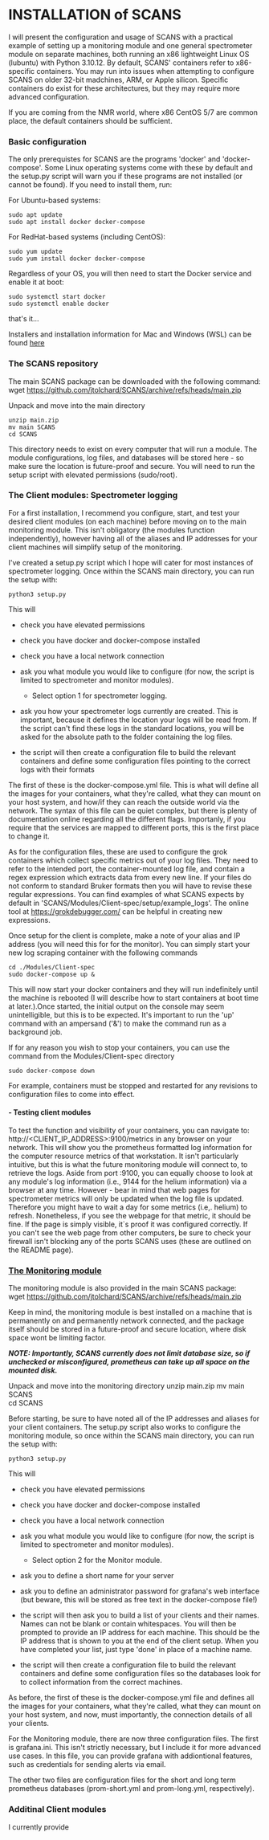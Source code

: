# INSTALLATION of SCANS
I will present the configuration and usage of SCANS with a practical example of setting up a monitoring module and one general spectrometer module on separate machines, both running an x86 lightweight Linux OS (lubuntu) with Python 3.10.12. By default, SCANS' containers refer to x86-specific containers. You may run into issues when attempting to configure SCANS on older 32-bit madchines, ARM, or Apple silicon. Specific containers do exist for these architectures, but they may require more advanced configuration.

If you are coming from the NMR world, where x86 CentOS 5/7 are common place, the default containers should be sufficient. 


### Basic configuration

The only prerequistes for SCANS are the programs 'docker' and 'docker-compose'. Some Linux operating systems come with these by default and the setup.py script will warn you if these programs are not installed (or cannot be found). If you need to install them, run:

For Ubuntu-based systems:
```
sudo apt update
sudo apt install docker docker-compose
```
For RedHat-based systems (including CentOS):
```
sudo yum update 
sudo yum install docker docker-compose
```

Regardless of your OS, you will then need to start the Docker service and enable it at boot:
```
sudo systemctl start docker
sudo systemctl enable docker
```

that's it...

Installers and installation information for Mac and Windows (WSL) can be found [here](https://docs.docker.com/compose/install/)


### The SCANS repository

The main SCANS package can be downloaded with the following command:  
wget https://github.com/jtolchard/SCANS/archive/refs/heads/main.zip

Unpack and move into the main directory
```
unzip main.zip
mv main SCANS  
cd SCANS
```

This directory needs to exist on every computer that will run a module. The module configurations, log files, and databases will be stored here - so make sure the location is future-proof and secure. You will need to run the setup script with elevated permissions (sudo/root).

### The Client modules: Spectrometer logging

For a first installation, I recommend you configure, start, and test your desired client modules (on each machine) before moving on to the main monitoring module. This isn't obligatory (the modules function independently), however having all of the aliases and IP addresses for your client machines will simplify setup of the monitoring.

I've created a setup.py script which I hope will cater for most instances of spectrometer logging. Once within the SCANS main directory, you can run the setup with:

```python3 setup.py```  

This will
- check you have elevated permissions
- check you have docker and docker-compose installed
- check you have a local network connection
- ask you what module you would like to configure (for now, the script is limited to spectrometer and monitor modules).

  - Select option 1 for spectrometer logging.
- ask you how your spectrometer logs currently are created.
  This is important, because it defines the location your logs will be read from. 
  If the script can't find these logs in the standard locations, you will be asked for the absolute path to the folder containing the log files.
- the script will then create a configuration file to build the relevant containers and define some configuration files pointing to the correct logs with their formats

The first of these is the docker-compose.yml file. This is what will define all the images for your containers, what they're called, what they can mount on your host system, and how/if they can reach the outside world via the network. The syntax of this file can be quiet complex, but there is plenty of documentation online regarding all the different flags. Importanly, if you require that the services are mapped to different ports, this is the first place to change it.

As for the configuration files, these are used to configure the grok containers which collect specific metrics out of your log files. They need to refer to the intended port, the container-mounted log file, and contain a regex expression which extracts data from every new line. If your files do not conform to standard Bruker formats then you will have to revise these regular expressions. You can find examples of what SCANS expects by default in 'SCANS/Modules/Client-spec/setup/example_logs'. The online tool at https://grokdebugger.com/ can be helpful in creating new expressions.

Once setup for the client is complete, make a note of your alias and IP address (you will need this for for the monitor). You can simply start your new log scraping container with the following commands

```
cd ./Modules/Client-spec
sudo docker-compose up &
```

This will now start your docker containers and they will run indefinitely until the machine is rebooted (I will describe how to start containers at boot time at later.).Once started, the initial output on the console may seem unintelligible, but this is to be expected. It's important to run the 'up' command with an ampersand ('&') to make the command run as a background job. 

If for any reason you wish to stop your containers, you can use the command from the Modules/Client-spec directory
```
sudo docker-compose down
```

For example, containers must be stopped and restarted for any revisions to configuration files to come into effect.

#### - Testing client modules

To test the function and visibility of your containers, you can navigate to: http://<CLIENT_IP_ADDRESS>:9100/metrics in any browser on your network. This will show you the prometheus formatted log information for the computer resource metrics of that workstation. It isn't particularly intuitive, but this is what the future monitoring module will connect to, to retrieve the logs. Aside from port :9100, you can equally choose to look at any module's log information (i.e., 9144 for the helium information) via a browser at any time. However - bear in mind that web pages for spectrometer metrics will only be updated when the log file is updated. Therefore you might have to wait a day for some metrics (i.e,. helium) to refresh. Nonetheless, if you see the webpage for that metric, it should be fine. If the page is simply visible, it`s proof it was configured correctly. If you can't see the web page from other computers, be sure to check your firewall isn't blocking any of the ports SCANS uses (these are outlined on the README page).
 
### <ins>The Monitoring module</ins> 

The monitoring module is also provided in the main SCANS package:  
wget https://github.com/jtolchard/SCANS/archive/refs/heads/main.zip


Keep in mind, the monitoring module is best installed on a machine that is permanently on and permanently network connected, and the package itself should be stored in a future-proof and secure location, where disk space wont be limiting factor. 

**_NOTE: Importantly, SCANS currently *does not limit database size*, so if unchecked or misconfigured, prometheus can take up all space on the mounted disk._**

Unpack and move into the monitoring directory
unzip main.zip
mv main SCANS  
cd SCANS

Before starting, be sure to have noted all of the IP addresses and aliases for your client containers. The setup.py script also works to configure the monitoring module, so once within the SCANS main directory, you can run the setup with:

```python3 setup.py```  

This will
- check you have elevated permissions
- check you have docker and docker-compose installed
- check you have a local network connection
- ask you what module you would like to configure (for now, the script is limited to spectrometer and monitor modules).

  - Select option 2 for the Monitor module.
- ask you to define a short name for your server
- ask you to define an administrator password for grafana's web interface (but beware, this will be stored as free text in the docker-compose file!)
- the script will then ask you to build a list of your clients and their names. Names can not be blank or contain whitespaces. You will then be prompted to provide an IP address for each machine. This should be the IP address that is shown to you at the end of the client setup. When you have completed your list, just type 'done' in place of a machine name.
- the script will then create a configuration file to build the relevant containers and define some configuration files so the databases look for to collect information from the correct machines.

As before, the first of these is the docker-compose.yml file and defines all the images for your containers, what they're called, what they can mount on your host system, and now, must importantly, the connection details of all your clients.

For the Monitoring module, there are now three configuration files. The first is grafana.ini. This isn't strictly necessary, but I include it for more advanced use cases. In this file, you can provide grafana with addiontional features, such as credentials for sending alerts via email.

The other two files are configuration files for the short and long term prometheus databases (prom-short.yml and prom-long.yml, respectively).










### Additinal Client modules
I currently provide 